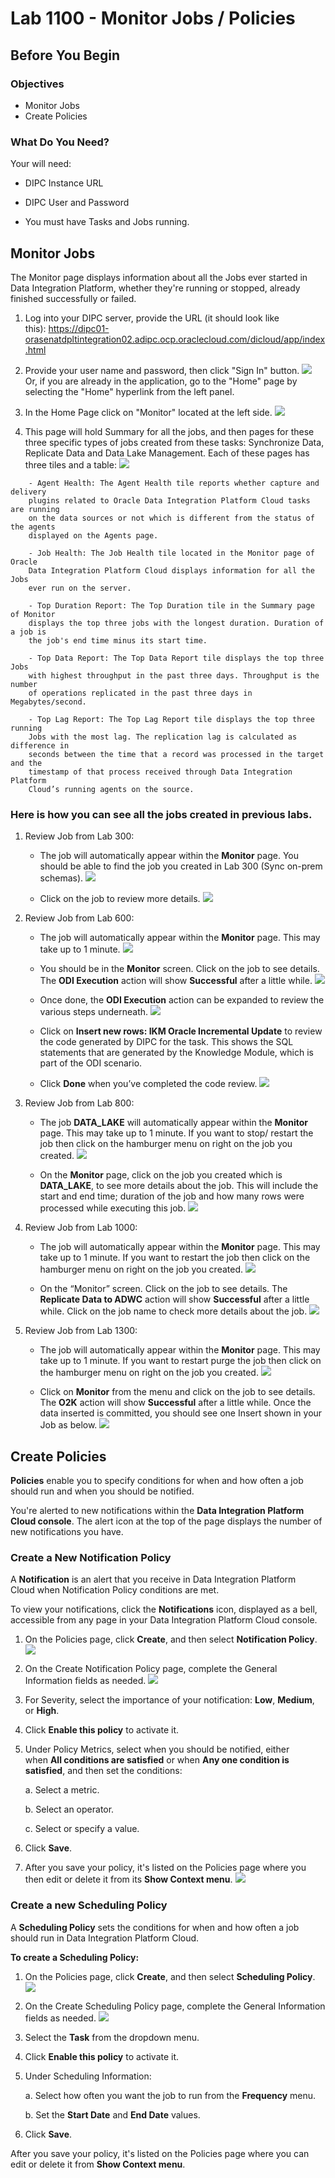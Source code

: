 # Lab 1100 - Monitor Jobs / Policies

Before You Begin
----------------

### Objectives

-   Monitor Jobs
-   Create Policies

### What Do You Need?

Your will need:

-   DIPC Instance URL

-   DIPC User and Password

-   You must have Tasks and Jobs running.

## Monitor Jobs


The Monitor page displays information about all the Jobs ever started in
Data Integration Platform, whether they\'re running or stopped, already
finished successfully or failed.


1.  Log into your DIPC server, provide the URL (it should look like
    this): https://dipc01-orasenatdpltintegration02.adipc.ocp.oraclecloud.com/dicloud/app/index.html

2.  Provide your user name and password, then click \"Sign In\" button.
    ![](images/1100/image1100_0.png)
    Or, if you are already in the application, go to the \"Home\" page by selecting the \"Home\" hyperlink from the left panel.


3.  In the Home Page click on \"Monitor\" located at the left side.
    ![](images/1100/image1100_1.png)


4.  This page will hold Summary for all the jobs, and then pages for
    these three specific types of jobs created from these tasks:
    Synchronize Data, Replicate Data and Data Lake Management. Each of
    these pages has three tiles and a table:
    ![](images/1100/image1100_2.png)

```
    - Agent Health: The Agent Health tile reports whether capture and delivery
    plugins related to Oracle Data Integration Platform Cloud tasks are running
    on the data sources or not which is different from the status of the agents
    displayed on the Agents page.

    - Job Health: The Job Health tile located in the Monitor page of Oracle
    Data Integration Platform Cloud displays information for all the Jobs
    ever run on the server.

    - Top Duration Report: The Top Duration tile in the Summary page of Monitor
    displays the top three jobs with the longest duration. Duration of a job is
    the job's end time minus its start time.

    - Top Data Report: The Top Data Report tile displays the top three Jobs
    with highest throughput in the past three days. Throughput is the number
    of operations replicated in the past three days in Megabytes/second.

    - Top Lag Report: The Top Lag Report tile displays the top three running
    Jobs with the most lag. The replication lag is calculated as difference in
    seconds between the time that a record was processed in the target and the
    timestamp of that process received through Data Integration Platform
    Cloud’s running agents on the source.

```

###   Here is how you can see all the jobs created in previous labs.


1.  Review Job from Lab 300:
    -	The job will automatically appear within the **Monitor** page.
    You should be able to find the job you created in Lab 300
    (Sync on-prem schemas).
    ![](images/1100/image1100_8.png)

    -	Click on the job to review more details.
    ![](images/1100/image1100_9.png)

2.  Review Job from Lab 600:
    -	The job will automatically appear within the **Monitor** page.
    This may take up to 1 minute.
    ![](images/1100/image1100_10.png)

    -	You should be in the **Monitor** screen. Click on the job to see details.
     The **ODI Execution** action will show **Successful** after a little while.
    ![](images/1100/image1100_11.png)

    -	Once done, the **ODI Execution** action can be expanded to
    review the various steps underneath.
    ![](images/1100/image1100_12.png)

    -	Click on **Insert new rows: IKM Oracle Incremental Update** to review the
    code generated by DIPC for the task. This shows the SQL statements that are
    generated by the Knowledge Module, which is part of the ODI scenario.

    -	Click **Done** when you’ve completed the code review.
    ![](images/1100/image1100_13.png)


3.  Review Job from Lab 800:
    -	The job **DATA_LAKE** will automatically appear within the **Monitor**
    page. This may take up to 1 minute.
    If you want to stop/ restart the job then click on the hamburger menu
    on right on the job you created.
    ![](images/1100/image1100_14.png)

    -	On the **Monitor** page, click on the job you created which
    is **DATA_LAKE**, to see more details about the job.
    This will include the start and end time; duration of the job and
    how many rows were processed while executing this job.
    ![](images/1100/image1100_15.png)


4.  Review Job from Lab 1000:
    -	The job will automatically appear within the **Monitor** page.
    This may take up to 1 minute.
    If you want to restart the job then click on the hamburger menu
    on right on the job you created.
    ![](images/1100/image1100_16.png)

    -	On the “Monitor” screen. Click on the job to see details.
    The **Replicate Data to ADWC** action will show **Successful** after a
    little while. Click on the job name to check more details about the job.
    ![](images/1100/image1100_17.png)


5.  Review Job from Lab 1300:
    -	The job will automatically appear within the **Monitor** page.
    This may take up to 1 minute. If you want to restart purge the job then
    click on the hamburger menu on right on the job you created.
    ![](images/1100/image1100_18.png)

    -	Click on **Monitor** from the menu and click on the job to see details.
    The **O2K** action will show **Successful** after a little while.
    Once the data inserted is committed, you should see one Insert shown
    in your Job as below.
    ![](images/1100/image1100_19.png)


## Create Policies


**Policies** enable you to specify conditions for when and how often a job
should run and when you should be notified.

You're alerted to new notifications within the **Data Integration Platform
Cloud console**. The alert icon at the top of the page displays the number
of new notifications you have.


### Create a New Notification Policy


A **Notification** is an alert that you receive in Data Integration Platform
Cloud when Notification Policy conditions are met.

To view your notifications,
click the **Notifications** icon, displayed as a bell, accessible from
any page in your Data Integration Platform Cloud console.

1.  On the Policies page, click **Create**, and then
    select **Notification Policy**.
    ![](images/1100/image1100_3.png)

2.  On the Create Notification Policy page, complete the General
    Information fields as needed.
    ![](images/1100/image1100_4.png)

3.  For Severity, select the importance of your notification:
    **Low**, **Medium**, or **High**.

4.  Click **Enable this policy** to activate it.

5.  Under Policy Metrics, select when you should be notified, either
    when **All conditions are satisfied** or when **Any one condition is
    satisfied**, and then set the conditions:

    a.  Select a metric.

    b.  Select an operator.

    c.  Select or specify a value.

6.  Click **Save**.

7.  After you save your policy, it\'s listed on the Policies page where
    you then edit or delete it from its **Show Context menu**.
    ![](images/1100/image1100_5.png)


### Create a new Scheduling Policy


A **Scheduling Policy** sets the conditions for when and how often a job
should run in Data Integration Platform Cloud.

**To create a Scheduling Policy:**

1.  On the Policies page, click **Create**, and then select **Scheduling
    Policy**.
    ![](images/1100/image1100_6.png)

2.  On the Create Scheduling Policy page, complete the General
    Information fields as needed.
    ![](images/1100/image1100_7.png)

3.  Select the **Task** from the dropdown menu.

4.  Click **Enable this policy** to activate it.

5.  Under Scheduling Information:

    a.  Select how often you want the job to run from
        the **Frequency** menu.

    b.  Set the **Start Date** and **End Date** values.

6.  Click **Save**.

After you save your policy, it\'s listed on the Policies page where you
can edit or delete it from **Show Context menu**.
